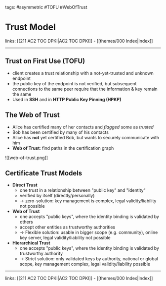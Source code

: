 tags: #asymmetric #TOFU #WebOfTrust

# Trust Model

links: [[211 AC2 TOC DPKI|AC2 TOC DPKI]] - [[themes/000 Index|Index]]

---

## Trust on First Use (TOFU)

- client creates a trust relationship with a not-yet-trusted and unknown endpoint
- the public key of the endpoint is not verified, but subsequent connections to the same peer require that the information & key remain the same
- Used in **SSH** and in **HTTP Public Key Pinning (HPKP)**

## The Web of Trust

- Alice has certified many of her contacts and *flagged* some as *trusted*
- Bob has been certified by many of his contacts
- Alice has **not** yet certified Bob, but wants to securely communicate with him
- **Web of Trust**: find paths in the certification graph

![[web-of-trust.png]]

## Certificate Trust Models

- **Direct Trust**
	- one trust in a relationship between "public key" and "identity"
	- verified by itself (directly/personally)
	- $\rightarrow$ zero-solution: key management is complex, legal validity/liability not possible
- **Web of Trust**
	- one accepts "public keys", where the identity binding is validated by others
	- accept other entities as trustworthy authorities
	- $\rightarrow$ Flexible solution: usable in bigger scope (e.g. community), online key server, legal validity/liability not possible
- **Hierarchical Trust**
	- one accepts "public keys", where the identity binding is validated by trustworthy authority
	- $\rightarrow$ Strict solution: only validated keys by authority, national or global scope, key management complex, legal validity/liability possible

---
links: [[211 AC2 TOC DPKI|AC2 TOC DPKI]] - [[themes/000 Index|Index]]